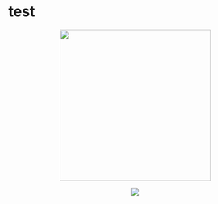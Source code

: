 # test
<div align="center">
<p align="center"><img src="https://user-images.githubusercontent.com/126576242/236626593-7e296aa8-c4f9-4fe3-9ec0-5ca78b489074.png" height="300px" width="300px"></p>
<img src="https://img.shields.io/badge/HTML-E34F26?style=flat&logo=HTML5&logoColor=white"/>

